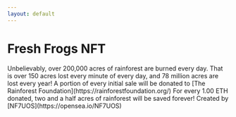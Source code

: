 ```yaml
---
layout: default
---
```

<title>Fresh Frogs NFT</title>
<h1 class="h1">Fresh Frogs NFT</h1>
Unbelievably, over 200,000 acres of rainforest are burned every day. That is over 150 acres lost every minute of every day, and 78 million acres are lost every year! A portion of every initial sale will be donated to [The Rainforest Foundation](https://rainforestfoundation.org/) For every 1.00 ETH donated, two and a half acres of rainforest will be saved forever!
Created by [NF7UOS](https://opensea.io/NF7UOS)